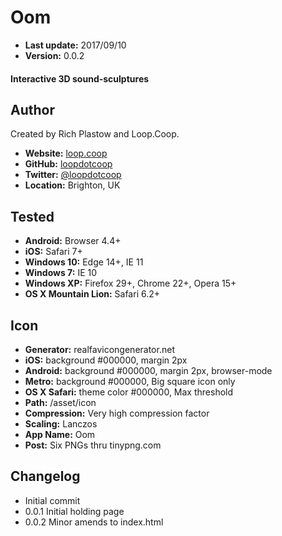 Oom
===

+ __Last update:__  2017/09/10
+ __Version:__      0.0.2

#### Interactive 3D sound-sculptures


Author
------
Created by Rich Plastow and Loop.Coop.

+ __Website:__      [loop.coop](http://loop.coop/)
+ __GitHub:__       [loopdotcoop](https://github.com/loopdotcoop)
+ __Twitter:__      [@loopdotcoop](https://twitter.com/loopdotcoop)
+ __Location:__     Brighton, UK


Tested
------
+ __Android:__             Browser 4.4+
+ __iOS:__                 Safari 7+
+ __Windows 10:__          Edge 14+, IE 11
+ __Windows 7:__           IE 10
+ __Windows XP:__          Firefox 29+, Chrome 22+, Opera 15+
+ __OS X Mountain Lion:__  Safari 6.2+


Icon
----
+ __Generator:__    realfavicongenerator.net
+ __iOS:__          background #000000, margin 2px
+ __Android:__      background #000000, margin 2px, browser-mode
+ __Metro:__        background #000000, Big square icon only
+ __OS X Safari:__  theme color #000000, Max threshold
+ __Path:__         /asset/icon
+ __Compression:__  Very high compression factor
+ __Scaling:__      Lanczos
+ __App Name:__     Oom
+ __Post:__         Six PNGs thru tinypng.com


Changelog
---------
+ Initial commit
+ 0.0.1    Initial holding page
+ 0.0.2    Minor amends to index.html
